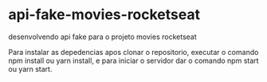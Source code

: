 # api-fake-movies-rocketseat
desenvolvendo api fake para o projeto movies rocketseat

Para instalar as depedencias apos clonar o repositorio, executar o comando
npm install ou yarn install, e para iniciar o servidor dar o comando npm start ou yarn start.